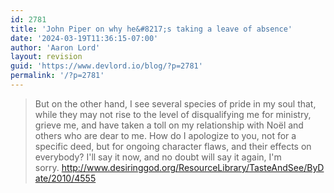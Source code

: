 ```yaml
---
id: 2781
title: 'John Piper on why he&#8217;s taking a leave of absence'
date: '2024-03-19T11:36:15-07:00'
author: 'Aaron Lord'
layout: revision
guid: 'https://www.devlord.io/blog/?p=2781'
permalink: '/?p=2781'
---
```


<blockquote>But on the other hand, I see several species of pride in my soul that, while they may not rise to the level of disqualifying me for ministry, grieve me, and have taken a toll on my relationship with Noël and others who are dear to me. How do I apologize to you, not for a specific deed, but for ongoing character flaws, and their effects on everybody? I'll say it now, and no doubt will say it again, I'm sorry. <a href="http://www.desiringgod.org/ResourceLibrary/TasteAndSee/ByDate/2010/4555">http://www.desiringgod.org/ResourceLibrary/TasteAndSee/ByDate/2010/4555</a></blockquote>